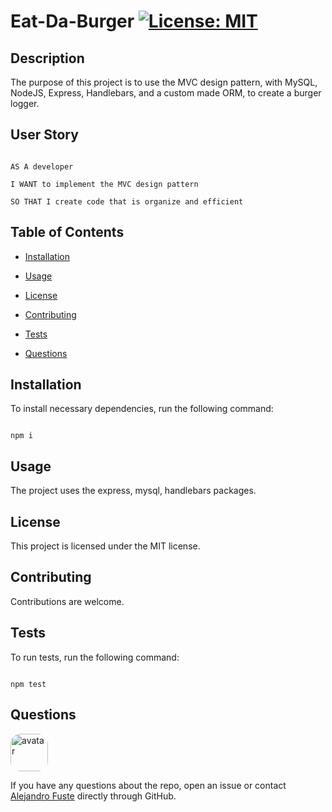 
# Eat-Da-Burger [![License: MIT](https://img.shields.io/badge/License-MIT-blue.svg)](https://opensource.org/licenses/MIT)


## Description 

The purpose of this project is to use the MVC design pattern, with MySQL, NodeJS, Express, Handlebars, and a custom made ORM, to create a burger logger. 

## User Story

```

AS A developer

I WANT to implement the MVC design pattern

SO THAT I create code that is organize and efficient

```

## Table of Contents

* [Installation](#installation)

* [Usage](#usage)

* [License](#license)

* [Contributing](#contributing)

* [Tests](#tests)

* [Questions](#questions)

## Installation

To install necessary dependencies, run the following command:

```

npm i

```

## Usage

The project uses the express, mysql, handlebars packages. 

## License

This project is licensed under the MIT license.

## Contributing

Contributions are welcome.

## Tests 

To run tests, run the following command:

```

npm test

```

## Questions

<img src="https://avatars2.githubusercontent.com/u/48495840?v=4" alt="avatar" style="border-radius: 16px" width="60"/>

If you have any questions about the repo, open an issue or contact [Alejandro Fuste](https://github.com/ZepCap) directly through GitHub.


